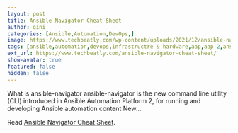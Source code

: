 ```yaml
---
layout: post
title: Ansible Navigator Cheat Sheet
author: gini
categories: [Ansible,Automation,DevOps,]
image: https://www.techbeatly.com/wp-content/uploads/2021/12/ansible-navigator-cheatsheet-techbeatly-new-1024x576.png
tags: [ansible,automation,devops,infrastructre & hardware,aap,aap 2,ansible automation,ansible automation platform,ansible automation platform 2,ansible doc,ansible navigator cheat sheet,ansible playbook,ansible-navigaor,red hat ansible,what is ansible navigator,]
ext_url: https://www.techbeatly.com/ansible-navigator-cheat-sheet/
show-avatar: true
featured: false
hidden: false
---
```


What is ansible-navigator ansible-navigator is the new command line utility (CLI) introduced in Ansible Automation Platform 2, for running and developing Ansible automation content New&#46;&#46;&#46;

Read [Ansible Navigator Cheat Sheet](https://www.techbeatly.com/ansible-navigator-cheat-sheet/).